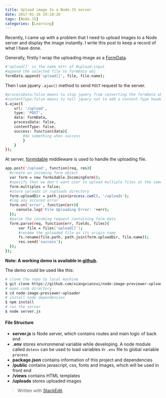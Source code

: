 ```yaml
---
title: Upload image to a Node.JS server
date: 2017-01-16 19:10:26
tags: [Node.JS]
categories: [Learning]
---
```


Recently, I came up with a problem that I need to upload images to a Node server and display the image instantly. I write this post to keep a record of what I have done.

Generally, firstly I wrap the uploading image as a [FormData](https://developer.mozilla.org/en-US/docs/Web/API/FormData). 

``` bash
#'upload[]' is the name attr of #upload-input
#append the selected file to formData obj
formData.append('upload[]', file, file.name);
```

Then I use jquery `.ajax()` method to send `POST` request to the server. 

``` bash
#processData:false means to stop jquery from converting the formData object to string
#contentType:false means to tell jquery not to add a Content-Type header
$.ajax({
	url: '/upload',
	type: 'POST',
	data: formData,
	processData: false,
    contentType: false,
	success: function(data){
		#do something when success
		}
	}
});
```

At server, [formidable](https://github.com/felixge/node-formidable) middleware is used to handle the uploading file. 

``` bash
app.post('/upload', function(req, res){
  #create an incoming form object
  var form = new formidable.IncomingForm();
  #specify that we don't want user to upload multiple files at the same time; set true to allow.
  form.multiples = false;
  #store uploads in /uploads directory
  form.uploadDir = path.join(process.cwd(), '/uploads');
  #log any occured error
  form.on('error', function(err){
     console.log('File Uploading Error: '+err);
  });
  #parse the incoming request containing form data
  form.parse(req, function(err, fields, files){
	  var file = files['upload[]'];
      #rename the uploaded file as its origin name
      fs.rename(file.path, path.join(form.uploadDir, file.name));
      res.send('success');
  });
});
```

**Note: A working demo is available in [github](https://github.com/xiangxianzui/node-image-previewer-uploader).**

The demo could be used like this:

``` bash
# clone the repo to local machine
$ git clone https://github.com/xiangxianzui/node-image-previewer-uploader
# open code directory
$ cd node-image-previewer-uploader
# install node dependencies
$ npm install
# run the server
$ node server.js
```

#### File Structure

 - **server.js** is Node server, which contains routes and main logic of back end
 - **.env** stores environmenal variable while developing. A node module called `dotenv` can be used to load variables in `.env` file to global variable `process`
 - **package.json** contains information of this project and dependencies
 - **/public** contains javascript, css, fonts and images, which will be used in front end
 - **/views** contains HTML templates
 - **/uploads** stores uploaded images



> Written with [StackEdit](https://stackedit.io/).
